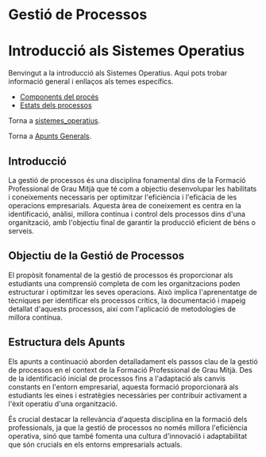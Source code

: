 # Gestió de Processos
# Introducció als Sistemes Operatius

Benvingut a la introducció als Sistemes Operatius. Aquí pots trobar informació general i enllaços als temes específics.

- [Components del procés](02-components-del-proces.md)
- [Estats dels processos](03-estats-processos.md)

Torna a [sistemes_operatius](sistemes_operatius/README.md).

Torna a [Apunts Generals](../README.md).

## Introducció

La gestió de processos és una disciplina fonamental dins de la Formació Professional de Grau Mitjà que té com a objectiu desenvolupar les habilitats i coneixements necessaris per optimitzar l'eficiència i l'eficàcia de les operacions empresarials. Aquesta àrea de coneixement es centra en la identificació, anàlisi, millora contínua i control dels processos dins d'una organització, amb l'objectiu final de garantir la producció eficient de béns o serveis.

## Objectiu de la Gestió de Processos

El propòsit fonamental de la gestió de processos és proporcionar als estudiants una comprensió completa de com les organitzacions poden estructurar i optimitzar les seves operacions. Això implica l'aprenentatge de tècniques per identificar els processos crítics, la documentació i mapeig detallat d'aquests processos, així com l'aplicació de metodologies de millora contínua.

## Estructura dels Apunts

Els apunts a continuació aborden detalladament els passos clau de la gestió de processos en el context de la Formació Professional de Grau Mitjà. Des de la identificació inicial de processos fins a l'adaptació als canvis constants en l'entorn empresarial, aquesta formació proporcionarà als estudiants les eines i estratègies necessàries per contribuir activament a l'èxit operatiu d'una organització.

És crucial destacar la rellevància d'aquesta disciplina en la formació dels professionals, ja que la gestió de processos no només millora l'eficiència operativa, sinó que també fomenta una cultura d'innovació i adaptabilitat que són crucials en els entorns empresarials actuals.
